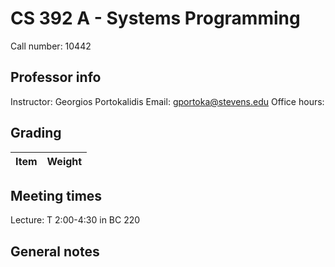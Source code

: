 # CS 392 A - Systems Programming
Call number: 10442

## Professor info
Instructor: Georgios Portokalidis
Email: gportoka@stevens.edu
Office hours:

## Grading
Item|Weight
:--|:--


## Meeting times
Lecture: T 2:00-4:30 in BC 220

## General notes
